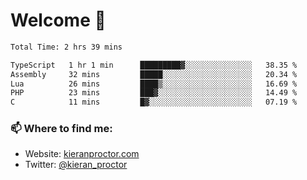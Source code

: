 # Welcome 🦘

<!--START_SECTION:waka-->

```txt
Total Time: 2 hrs 39 mins

TypeScript   1 hr 1 min      █████████▓░░░░░░░░░░░░░░░   38.35 %
Assembly     32 mins         █████░░░░░░░░░░░░░░░░░░░░   20.34 %
Lua          26 mins         ████▒░░░░░░░░░░░░░░░░░░░░   16.69 %
PHP          23 mins         ███▓░░░░░░░░░░░░░░░░░░░░░   14.49 %
C            11 mins         █▓░░░░░░░░░░░░░░░░░░░░░░░   07.19 %
```

<!--END_SECTION:waka-->

### 📫 Where to find me:

-   Website: [kieranproctor.com](https://kieranproctor.com/)
-   Twitter: [@kieran_proctor](https://twitter.com/kieran_proctor)
